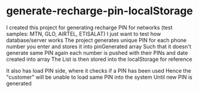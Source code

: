 # generate-recharge-pin-localStorage
I created this project for generating recharge PIN for networks (test samples: MTN, GLO, AIRTEL, ETISALAT) 
I just want to test how database/server works 
The project generates unique PIN for each phone number you enter and stores it into pinGenerated array 
Such that it doesn't generate same PIN again each number is pushed with their PINs and date created into array 
The List is then stored into the localStorage for reference

It also has load PIN side, where it checks if a PIN has been used 
Hence the "customer" will be unable to load same PIN into the system Until new PIN is generated

